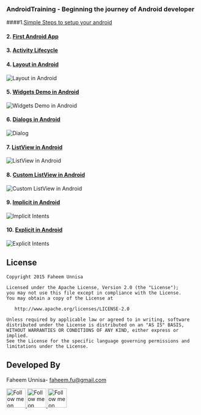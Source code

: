 ### AndroidTraining - Beginning the journey of Android developer
####1.[Simple Steps to setup your android](https://github.com/faheema/AndroidTutorial/wiki)
#### 2. [First Android App](https://github.com/faheema/AndroidTraining/tree/master/FirstApp)
#### 3. [Activity Lifecycle](https://github.com/faheema/SimplyAndroidTutorials/tree/master/SimpleActivityLifeCycle)
#### 4. [Layout in Android](https://github.com/faheema/SimplyAndroidTutorials/tree/master/SimplyLayoutsDemo)
![Layout in Android][1]
#### 5. [Widgets Demo in Android](https://github.com/faheema/SimplyAndroidTutorials/tree/master/SimplyWidgetsDemo)<br>
![Widgets Demo in Android][2]
#### 6. [Dialogs in Android](https://github.com/faheema/SimplyAndroidTutorials/tree/master/SimplyDialogs)<br>
![Dialog][3]

#### 7. [ListView in Android](https://github.com/faheema/SimplyAndroidTutorials/tree/master/SimplyDialogs)<br>
![ListView in Android][4]
#### 8. [Custom ListView in Android](https://github.com/faheema/SimplyAndroidTutorials/tree/master/SimpleCustListview)<br>
![Custom ListView in Android][5]
#### 9. [Implicit in Android](https://github.com/faheema/SimplyAndroidTutorials/tree/master/SimpleImplicitIntents)<br>
![Implicit Intents][6]
#### 10. [Explicit in Android](https://github.com/faheema/SimplyAndroidTutorials/tree/master/SimpleExplicitIntents)<br>
![Explicit Intents][7]
 
 License
-----------

    Copyright 2015 Faheem Unnisa

    Licensed under the Apache License, Version 2.0 (the "License");
    you may not use this file except in compliance with the License.
    You may obtain a copy of the License at

       http://www.apache.org/licenses/LICENSE-2.0

    Unless required by applicable law or agreed to in writing, software
    distributed under the License is distributed on an "AS IS" BASIS,
    WITHOUT WARRANTIES OR CONDITIONS OF ANY KIND, either express or implied.
    See the License for the specific language governing permissions and
    limitations under the License.

Developed By
--------------------

Faheem Unnisa- <faheem.fu@gmail.com>

<a href="https://twitter.com/Faheem_u">
  <img alt="Follow me on Twitter"
       src="https://pbs.twimg.com/profile_images/615680132565504000/EIpgSD2K.png"  height="50" width="50" />
</a>
<a href="https://plus.google.com/106330204068533978551">
  <img alt="Follow me on twitter"
    src="https://pbs.twimg.com/profile_images/638750728354430976/HnTYCHzN_400x400.png" height="50" width="50" />
</a>
<a href="https://in.linkedin.com/pub/faheem-u/22/245/733">
  <img alt="Follow me on linked In"
   src="https://pbs.twimg.com/profile_images/614583061448036352/CBpFkPaz_400x400.png"  height="50" width="50"/>



 [1]:https://github.com/faheema/SimplyAndroidTutorials/blob/master/SimplyLayoutsDemo/img/sclayout.png
 [2]:https://github.com/faheema/SimplyAndroidTutorials/blob/master/SimplyWidgetsDemo/img/widget.png
 [3]:https://github.com/faheema/SimplyAndroidTutorials/blob/master/SimplyDialogs/img/dlg_sc.png 
 [4]:https://github.com/faheema/SimplyAndroidTutorials/blob/master/SimplyListView/img/lv.png 
 [5]:https://github.com/faheema/SimplyAndroidTutorials/blob/master/SimpleCustListview/img/sc_cuslist.png
 [6]:https://github.com/faheema/SimplyAndroidTutorials/blob/master/SimpleImplicitIntents/img/sc_iintent.png
 [7]:https://github.com/faheema/SimplyAndroidTutorials/blob/master/SimpleExplicitIntents/img/sc_eintent.png
 
 [8]: https://github.com/ManuelPeinado/MultiChoiceAdapter/wiki/MultiChoiceArrayAdapter-tutorial
 [9]: https://github.com/ManuelPeinado/MultiChoiceAdapter/wiki/MultiChoiceBaseAdapter-tutorial
 [10]: https://github.com/ManuelPeinado/MultiChoiceAdapter/wiki/MultiChoiceSimpleCursorAdapter-tutorial
 [11]: https://github.com/ManuelPeinado/MultiChoiceAdapter/wiki/Gallery-tutorial
 [12]: https://play.google.com/store/apps/details?id=com.dpizarro.nfc.basic
